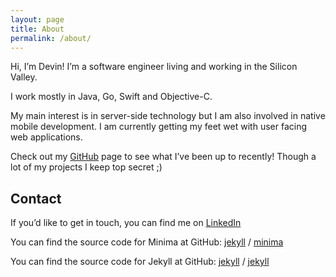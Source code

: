 ```yaml
---
layout: page
title: About
permalink: /about/
---
```


Hi, I’m Devin! I’m a software engineer living and working in the Silicon Valley.

I work mostly in Java, Go, Swift and Objective-C.

My main interest is in server-side technology but I am also involved in native mobile development. I am currently getting my feet wet with user facing web applications.

Check out my [GitHub](https://github.com/devinshively) page to see what I’ve been up to recently! Though a lot of my projects I keep top secret ;)

## Contact

If you’d like to get in touch, you can find me on [LinkedIn](https://www.linkedin.com/pub/devin-shively/30/a30/b97)

You can find the source code for Minima at GitHub:
[jekyll][jekyll-organization] /
[minima](https://github.com/jekyll/minima)

You can find the source code for Jekyll at GitHub:
[jekyll][jekyll-organization] /
[jekyll](https://github.com/jekyll/jekyll)


[jekyll-organization]: https://github.com/jekyll
